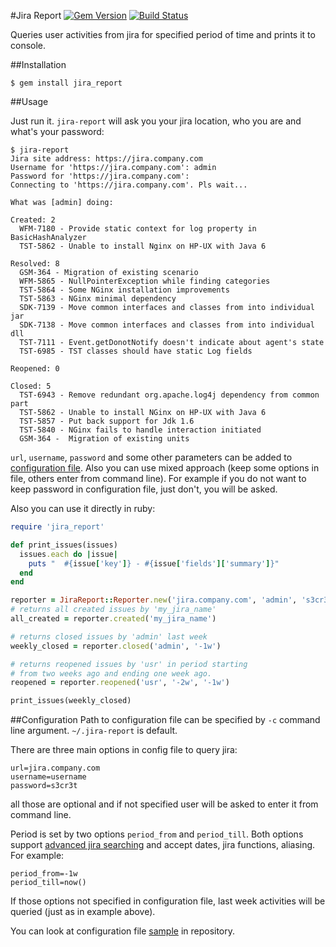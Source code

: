 #Jira Report [![Gem Version](https://badge.fury.io/rb/jira_report.svg)](https://rubygems.org/gems/jira_report) [![Build Status](https://api.travis-ci.org/veelenga/jira_report.svg)](https://travis-ci.org/veelenga/jira_report)

Queries user activities from jira for specified period of time and prints it to console.

##Installation
```
$ gem install jira_report
```

##Usage

Just run it. `jira-report` will ask you your jira location, who you are and what's your password:

```
$ jira-report
Jira site address: https://jira.company.com
Username for 'https://jira.company.com': admin
Password for 'https://jira.company.com':
Connecting to 'https://jira.company.com'. Pls wait...

What was [admin] doing:

Created: 2
  WFM-7180 - Provide static context for log property in BasicHashAnalyzer
  TST-5862 - Unable to install Nginx on HP-UX with Java 6

Resolved: 8
  GSM-364 - Migration of existing scenario
  WFM-5865 - NullPointerException while finding categories
  TST-5864 - Some NGinx installation improvements
  TST-5863 - NGinx minimal dependency
  SDK-7139 - Move common interfaces and classes from into individual jar
  SDK-7138 - Move common interfaces and classes from into individual dll
  TST-7111 - Event.getDonotNotify doesn't indicate about agent's state
  TST-6985 - TST classes should have static Log fields

Reopened: 0

Closed: 5
  TST-6943 - Remove redundant org.apache.log4j dependency from common part
  TST-5862 - Unable to install NGinx on HP-UX with Java 6
  TST-5857 - Put back support for Jdk 1.6
  TST-5840 - NGinx fails to handle interaction initiated
  GSM-364 -  Migration of existing units
```

`url`, `username`, `password` and some other parameters can be added to [configuration file](#configuration). Also you can use mixed approach (keep some options in file, others enter from command line). For example if you do not want to keep password in configuration file, just don't, you will be asked.

Also you can use it directly in ruby:

```ruby
require 'jira_report'

def print_issues(issues)
  issues.each do |issue|
    puts "  #{issue['key']} - #{issue['fields']['summary']}"
  end
end

reporter = JiraReport::Reporter.new('jira.company.com', 'admin', 's3cr3t')
# returns all created issues by 'my_jira_name'
all_created = reporter.created('my_jira_name')

# returns closed issues by 'admin' last week
weekly_closed = reporter.closed('admin', '-1w')

# returns reopened issues by 'usr' in period starting
# from two weeks ago and ending one week ago.
reopened = reporter.reopened('usr', '-2w', '-1w')

print_issues(weekly_closed)
```

##Configuration
Path to configuration file can be specified by `-c` command line argument. `~/.jira-report` is default.

There are three main options in config file to query jira:

```
url=jira.company.com
username=username
password=s3cr3t
```

all those are optional and if not specified user will be asked to enter it from command line.

Period is set by two options `period_from` and `period_till`. Both options support [advanced jira searching](https://confluence.atlassian.com/display/JIRA/Advanced+Searching) and accept dates, jira functions, aliasing. For example:

```
period_from=-1w
period_till=now()
```

If those options not specified in configuration file, last week activities will be queried (just as in example above).

You can look at configuration file [sample](example/jira-report.sample) in repository.
